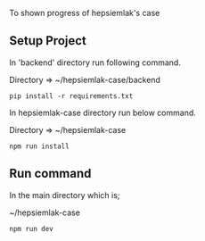 To shown progress of hepsiemlak's case

## **Setup Project**

In 'backend' directory run following command.

Directory => ~/hepsiemlak-case/backend
```
pip install -r requirements.txt
```

In hepsiemlak-case directory run below command.

Directory => ~/hepsiemlak-case
```
npm run install
```

## **Run command**

In the main directory which is;

~/hepsiemlak-case

```
npm run dev
```
